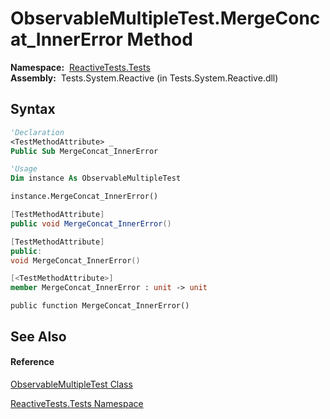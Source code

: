 # ObservableMultipleTest.MergeConcat\_InnerError Method

**Namespace:**  [ReactiveTests.Tests](ReactiveTests.Tests\ReactiveTests.Tests.md)  
**Assembly:**  Tests.System.Reactive (in Tests.System.Reactive.dll)

## Syntax

```vb
'Declaration
<TestMethodAttribute> _
Public Sub MergeConcat_InnerError
```

```vb
'Usage
Dim instance As ObservableMultipleTest

instance.MergeConcat_InnerError()
```

```csharp
[TestMethodAttribute]
public void MergeConcat_InnerError()
```

```c++
[TestMethodAttribute]
public:
void MergeConcat_InnerError()
```

```fsharp
[<TestMethodAttribute>]
member MergeConcat_InnerError : unit -> unit 
```

```jscript
public function MergeConcat_InnerError()
```

## See Also

#### Reference

[ObservableMultipleTest Class](ObservableMultipleTest\ObservableMultipleTest.md)

[ReactiveTests.Tests Namespace](ReactiveTests.Tests\ReactiveTests.Tests.md)




